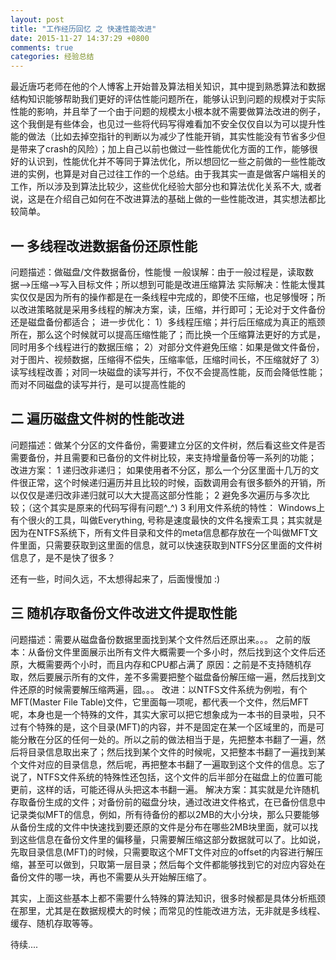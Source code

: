 ```yaml
---
layout: post
title: "工作经历回忆 之 快速性能改进"
date: 2015-11-27 14:37:29 +0800
comments: true
categories: 经验总结
---
```


最近唐巧老师在他的个人博客上开始普及算法相关知识，其中提到熟悉算法和数据结构知识能够帮助我们更好的评估性能问题所在，能够认识到问题的规模对于实际性能的影响，并且举了一个由于问题的规模太小根本就不需要做算法改进的例子，这个我倒是有些体会，也见过一些将代码写得难看加不安全仅仅自以为可以提升性能的做法（比如去掉空指针的判断以为减少了性能开销，其实性能没有节省多少但是带来了crash的风险）；加上自己以前也做过一些性能优化方面的工作，能够很好的认识到，性能优化并不等同于算法优化，所以想回忆一些之前做的一些性能改进的实例，也算是对自己过往工作的一个总结。由于我其实一直是做客户端相关的工作，所以涉及到算法比较少，这些优化经验大部分也和算法优化关系不大, 或者说，这是在介绍自己如何在不改进算法的基础上做的一些性能改进，其实想法都比较简单。

## 一 多线程改进数据备份还原性能
问题描述：做磁盘/文件数据备份，性能慢
一般误解：由于一般过程是，读取数据-->压缩-->写入目标文件；所以想到可能是改进压缩算法
实际解决：性能太慢其实仅仅是因为所有的操作都是在一条线程中完成的，即使不压缩，也足够慢呀；所以改进策略就是采用多线程的解决方案，读，压缩，并行即可；无论对于文件备份还是磁盘备份都适合；
进一步优化：
1）多线程压缩；并行后压缩成为真正的瓶颈所在，那么这个时候就可以提高压缩性能了；而比换一个压缩算法更好的方式是，同时用多个线程进行的数据压缩；
2）对部分文件避免压缩：如果是做文件备份，对于图片、视频数据，压缩得不偿失，压缩率低，压缩时间长，不压缩就好了
3）读写线程改善；对同一块磁盘的读写并行，不仅不会提高性能，反而会降低性能；而对不同磁盘的读写并行，是可以提高性能的

## 二 遍历磁盘文件树的性能改进
问题描述：做某个分区的文件备份，需要建立分区的文件树，然后看这些文件是否需要备份，并且需要和已备份的文件树比较，来支持增量备份等一系列的功能；
改进方案：
1 递归改非递归；
如果使用者不分区，那么一个分区里面十几万的文件很正常，这个时候递归遍历并且比较的时候，函数调用会有很多额外的开销，所以仅仅是递归改非递归就可以大大提高这部分性能；
2 避免多次遍历与多次比较；（这个其实是原来的代码写得有问题^_^)
3 利用文件系统的特性：
Windows上有个很火的工具，叫做Everything, 号称是速度最快的文件名搜索工具；其实就是因为在NTFS系统下，所有文件目录和文件的meta信息都存放在一个叫做MFT文件里面，只需要获取到这里面的信息，就可以快速获取到NTFS分区里面的文件树信息了，是不是快了很多？

还有一些，时间久远，不太想得起来了，后面慢慢加 :)

## 三 随机存取备份文件改进文件提取性能
问题描述：需要从磁盘备份数据里面找到某个文件然后还原出来。。。
之前的版本：从备份文件里面展示出所有文件大概需要一个多小时，然后找到这个文件后还原，大概需要两个小时，而且内存和CPU都占满了
原因：之前是不支持随机存取，然后要展示所有的文件，差不多需要把整个磁盘备份解压缩一遍，然后找到文件还原的时候需要解压缩两遍，囧。。。
改进：以NTFS文件系统为例啦，有个MFT(Master File Table)文件，它里面每一项呢，都代表一个文件，然后MFT呢，本身也是一个特殊的文件，其实大家可以把它想象成为一本书的目录啦，只不过有个特殊的是，这个目录(MFT)的内容，并不是固定在某一个区域里的，而是可能分散在分区的任何一处的。所以之前的做法相当于是，先把整本书翻了一遍，然后将目录信息取出来了；然后找到某个文件的时候呢，又把整本书翻了一遍找到某个文件对应的目录信息，然后呢，再把整本书翻了一遍取到这个文件的信息。忘了说了，NTFS文件系统的特殊性还包括，这个文件的后半部分在磁盘上的位置可能更前，这样的话，可能还得从头把这本书翻一遍。
解决方案：其实就是允许随机存取备份生成的文件；对备份前的磁盘分块，通过改进文件格式，在已备份信息中记录类似MFT的信息，例如，所有待备份的都以2MB的大小分块，那么只要能够从备份生成的文件中快速找到要还原的文件是分布在哪些2MB块里面，就可以找到这些信息在备份文件里的偏移量，只需要解压缩这部分数据就可以了。比如说，先取目录信息(MFT)的时候，只需要取这个MFT文件对应的offset的内容进行解压缩，甚至可以做到，只取第一层目录；然后每个文件都能够找到它的对应内容处在备份文件的哪一块，再也不需要从头开始解压缩了。

其实，上面这些基本上都不需要什么特殊的算法知识，很多时候都是具体分析瓶颈在那里，尤其是在数据规模大的时候；而常见的性能改进方法，无非就是多线程、缓存、随机存取等等。


待续....